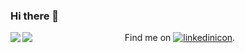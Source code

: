 ### Hi there 👋

<div align="center">
    <a>
    <img align="left" src="https://github-readme-stats.vercel.app/api?username=ollelogdahl&hide=prs,issues&hide_rank=false&include_all_commits=true&count_private=true&show_icons=true&title_color=454341&text_color=454341&icon_color=92cfbb"></a>
    <a>
    <img align="left" src="https://github-readme-stats.vercel.app/api/top-langs/?username=ollelogdahl&hide=html,gap&layout=compact&title_color=454341&text_color=454341">
    </a>
</div>

<div align="center">

Find me on [![linkedinicon]][linkedinurl].

</div>

<!-- Icons -->

[linkedinurl]: https://www.linkedin.com/in/olle-logdahl/
[linkedinicon]: https://raw.githubusercontent.com/ollelogdahl/ollelogdahl/master/linkedin.png
